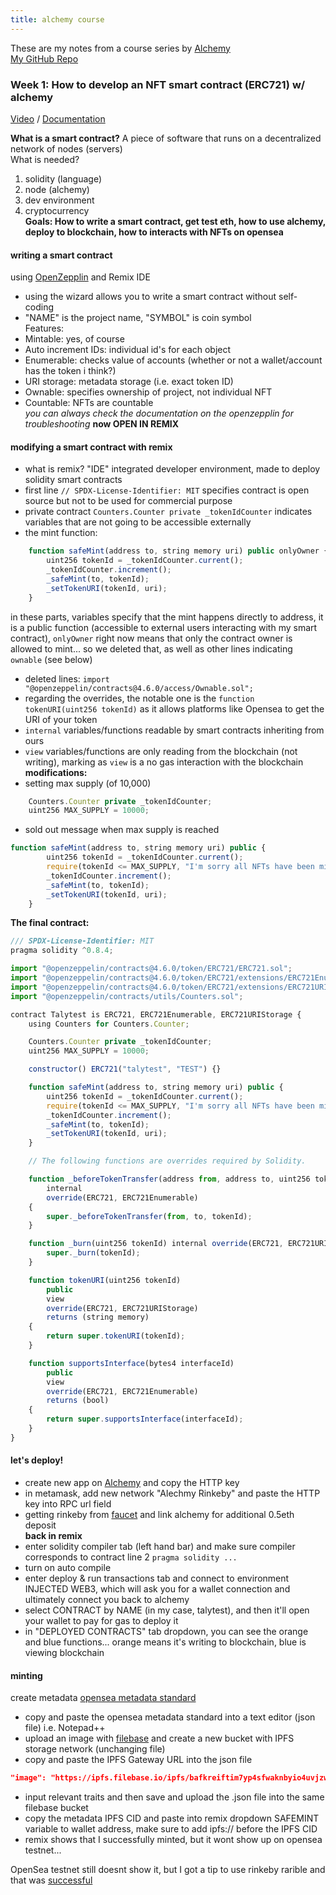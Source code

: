 ```yaml
---
title: alchemy course
---
```

These are my notes from a course series by [Alchemy](https://www.alchemy.com/) <br>
[My GitHub Repo](https://github.com/geminiworms/alchemyR2W3)

### Week 1: How to develop an NFT smart contract (ERC721) w/ alchemy
[Video](https://www.youtube.com/watch?v=veBu03A6ptw&list=TLPQMDEwNTIwMjIuPY0StW4EGA&index=2) /
[Documentation](https://docs.alchemy.com/alchemy/guides/how-to-develop-an-nft-smart-contract-erc721-with-alchemy) <br>

**What is a smart contract?** A piece of software that runs on a decentralized network of nodes (servers) <br>
What is needed? <br>
1. solidity (language)
2. node (alchemy)
3. dev environment
4. cryptocurrency <br>
**Goals: How to write a smart contract, get test eth, how to use alchemy, deploy to blockchain, how to interacts with NFTs on opensea**
#### writing a smart contract
using [OpenZepplin](https://docs.openzeppelin.com/contracts/4.x/wizard) and Remix IDE <br>
- using the wizard allows you to write a smart contract without self-coding
- "NAME" is the project name, "SYMBOL" is coin symbol <br>
Features: <br>
- Mintable: yes, of course
- Auto increment IDs: individual id's for each object
- Enumerable: checks value of accounts (whether or not a wallet/account has the token i think?)
- URI storage: metadata storage (i.e. exact token ID) 
- Ownable: specifies ownership of project, not individual NFT
- Countable: NFTs are countable <br>
*you can always check the documentation on the openzepplin for troubleshooting*
**now OPEN IN REMIX** <br>
#### modifying a smart contract with remix
- what is remix? "IDE" integrated developer environment, made to deploy solidity smart contracts <br>
- first line ` // SPDX-License-Identifier: MIT ` specifies contract is open source but not to be used for commercial purpose <br>
- private contract `Counters.Counter private _tokenIdCounter` indicates variables that are not going to be accessible externally
- the mint function: <br>
```js
    function safeMint(address to, string memory uri) public onlyOwner {
        uint256 tokenId = _tokenIdCounter.current();
        _tokenIdCounter.increment();
        _safeMint(to, tokenId);
        _setTokenURI(tokenId, uri);
    }
```
in these parts, variables specify that the mint happens directly to address, it is a public function (accessible to external users interacting with my smart contract), `onlyOwner` right now means that only the contract owner is allowed to mint... so we deleted that, as well as other lines indicating `ownable` (see below)
- deleted lines: `import "@openzeppelin/contracts@4.6.0/access/Ownable.sol";`
- regarding the overrides, the notable one is the `function tokenURI(uint256 tokenId)` as it allows platforms like Opensea to get the URI of your token
- `internal` variables/functions readable by smart contracts inheriting from ours
- `view` variables/functions are only reading from the blockchain (not writing), marking as `view` is a no gas interaction with the blockchain <br>
**modifications:**
- setting max supply (of 10,000)
```js
    Counters.Counter private _tokenIdCounter;
    uint256 MAX_SUPPLY = 10000;
```
- sold out message when max supply is reached
```js
function safeMint(address to, string memory uri) public {
        uint256 tokenId = _tokenIdCounter.current();
        require(tokenId <= MAX_SUPPLY, "I'm sorry all NFTs have been minted");
        _tokenIdCounter.increment();
        _safeMint(to, tokenId);
        _setTokenURI(tokenId, uri);
    }
```

**The final contract:**
```js
/// SPDX-License-Identifier: MIT
pragma solidity ^0.8.4;

import "@openzeppelin/contracts@4.6.0/token/ERC721/ERC721.sol";
import "@openzeppelin/contracts@4.6.0/token/ERC721/extensions/ERC721Enumerable.sol";
import "@openzeppelin/contracts@4.6.0/token/ERC721/extensions/ERC721URIStorage.sol";
import "@openzeppelin/contracts/utils/Counters.sol";

contract Talytest is ERC721, ERC721Enumerable, ERC721URIStorage {
    using Counters for Counters.Counter;

    Counters.Counter private _tokenIdCounter;
    uint256 MAX_SUPPLY = 10000;

    constructor() ERC721("talytest", "TEST") {}

    function safeMint(address to, string memory uri) public {
        uint256 tokenId = _tokenIdCounter.current();
        require(tokenId <= MAX_SUPPLY, "I'm sorry all NFTs have been minted");
        _tokenIdCounter.increment();
        _safeMint(to, tokenId);
        _setTokenURI(tokenId, uri);
    }

    // The following functions are overrides required by Solidity.

    function _beforeTokenTransfer(address from, address to, uint256 tokenId)
        internal
        override(ERC721, ERC721Enumerable)
    {
        super._beforeTokenTransfer(from, to, tokenId);
    }

    function _burn(uint256 tokenId) internal override(ERC721, ERC721URIStorage) {
        super._burn(tokenId);
    }

    function tokenURI(uint256 tokenId)
        public
        view
        override(ERC721, ERC721URIStorage)
        returns (string memory)
    {
        return super.tokenURI(tokenId);
    }

    function supportsInterface(bytes4 interfaceId)
        public
        view
        override(ERC721, ERC721Enumerable)
        returns (bool)
    {
        return super.supportsInterface(interfaceId);
    }
}
```

#### let's deploy!
- create new app on [Alchemy](https://www.alchemy.com/) and copy the HTTP key
- in metamask, add new network "Alechmy Rinkeby" and paste the HTTP key into RPC url field
- getting rinkeby from [faucet](https://rinkebyfaucet.com/) and link alchemy for additional 0.5eth deposit <br>
**back in remix**
- enter solidity compiler tab (left hand bar) and make sure compiler corresponds to contract line 2 `pragma solidity ...`
- turn on auto compile
- enter deploy & run transactions tab and connect to environment INJECTED WEB3, which will ask you for a wallet connection and ultimately connect you back to alchemy
- select CONTRACT by NAME (in my case, talytest), and then it'll open your wallet to pay for gas to deploy it
- in "DEPLOYED CONTRACTS" tab dropdown, you can see the orange and blue functions... orange means it's writing to blockchain, blue is viewing blockchain <br>
#### minting 
create metadata [opensea metadata standard](https://docs.opensea.io/docs/metadata-standards) <br>
- copy and paste the opensea metadata standard into a text editor (json file) i.e. Notepad++
- upload an image with [filebase](filebase.com) and create a new bucket with IPFS storage network (unchanging file)
- copy and paste the IPFS Gateway URL into the json file
```json
"image": "https://ipfs.filebase.io/ipfs/bafkreiftim7yp4sfwaknbyio4uvjzwf6yka2boekuk56ybf3an6tfazhqa"
```
- input relevant traits and then save and upload the .json file into the same filebase bucket
- copy the metadata IPFS CID and paste into remix dropdown SAFEMINT variable to wallet address, make sure to add ipfs:// before the IPFS CID 
- remix shows that I successfully minted, but it wont show up on opensea testnet... <br>

OpenSea testnet still doesnt show it, but I got a tip to use rinkeby rarible and that was [successful](https://rinkeby.rarible.com/token/0xf97a3e94ec24f2358e992cca35d3af562ad9d4ae:0?tab=details)
